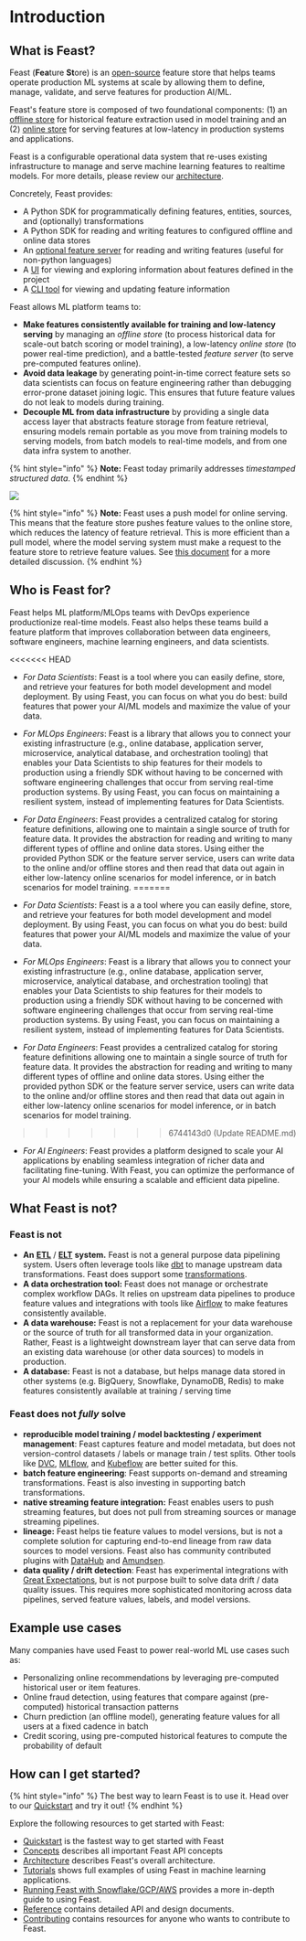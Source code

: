 # Introduction

## What is Feast?

Feast (**Fea**ture **St**ore) is an [open-source](https://github.com/feast-dev/feast) feature store that helps teams 
operate production ML systems at scale by allowing them to define, manage, validate, and serve features for production 
AI/ML. 

Feast's feature store is composed of two foundational components: (1) an [offline store](getting-started/components/offline-store.md) 
for historical feature extraction used in model training and an (2) [online store](getting-started/components/online-store.md) 
for serving features at low-latency in production systems and applications.

Feast is a configurable operational data system that re-uses existing infrastructure to manage and serve machine learning 
features to realtime models. For more details, please review our [architecture](getting-started/architecture/overview.md).

Concretely, Feast provides:

* A Python SDK for programmatically defining features, entities, sources, and (optionally) transformations
* A Python SDK for reading and writing features to configured offline and online data stores
* An [optional feature server](reference/feature-servers/README.md) for reading and writing features (useful for non-python languages)
* A [UI](reference/alpha-web-ui.md) for viewing and exploring information about features defined in the project
* A [CLI tool](reference/feast-cli-commands.md) for viewing and updating feature information

Feast allows ML platform teams to:

* **Make features consistently available for training and low-latency serving** by managing an _offline store_ (to process historical data for scale-out batch scoring or model training), a low-latency _online store_ (to power real-time prediction)_,_ and a battle-tested _feature server_ (to serve pre-computed features online).
* **Avoid data leakage** by generating point-in-time correct feature sets so data scientists can focus on feature engineering rather than debugging error-prone dataset joining logic. This ensures that future feature values do not leak to models during training.
* **Decouple ML from data infrastructure** by providing a single data access layer that abstracts feature storage from feature retrieval, ensuring models remain portable as you move from training models to serving models, from batch models to real-time models, and from one data infra system to another.

{% hint style="info" %}
**Note:** Feast today primarily addresses _timestamped structured data_.
{% endhint %}

![](assets/feast_marchitecture.png)

{% hint style="info" %}
**Note:** Feast uses a push model for online serving. This means that the feature store pushes feature values to the 
online store, which reduces the latency of feature retrieval. This is more efficient than a pull model, where the model 
serving system must make a request to the feature store to retrieve feature values. See 
[this document](getting-started/architecture/push-vs-pull-model.md) for a more detailed discussion.
{% endhint %}

## Who is Feast for?

Feast helps ML platform/MLOps teams with DevOps experience productionize real-time models. Feast also helps these teams build a feature platform that improves collaboration between data engineers, software engineers, machine learning engineers, and data scientists.

<<<<<<< HEAD
* *For Data Scientists*: Feast is a tool where you can easily define, store, and retrieve your features for both model development and model deployment. By using Feast, you can focus on what you do best: build features that power your AI/ML models and maximize the value of your data.
    
* *For MLOps Engineers*: Feast is a library that allows you to connect your existing infrastructure (e.g., online database, application server, microservice, analytical database, and orchestration tooling) that enables your Data Scientists to ship features for their models to production using a friendly SDK without having to be concerned with software engineering challenges that occur from serving real-time production systems. By using Feast, you can focus on maintaining a resilient system, instead of implementing features for Data Scientists.
    
* *For Data Engineers*: Feast provides a centralized catalog for storing feature definitions, allowing one to maintain a single source of truth for feature data. It provides the abstraction for reading and writing to many different types of offline and online data stores. Using either the provided Python SDK or the feature server service, users can write data to the online and/or offline stores and then read that data out again in either low-latency online scenarios for model inference, or in batch scenarios for model training.
=======
* *For Data Scientists*: Feast is a a tool where you can easily define, store, and retrieve your features for both model development and model deployment. By using Feast, you can focus on what you do best: build features that power your AI/ML models and maximize the value of your data.
	
* *For MLOps Engineers*: Feast is a library that allows you to connect your existing infrastructure (e.g., online database, application server, microservice, analytical database, and orchestration tooling) that enables your Data Scientists to ship features for their models to production using a friendly SDK without having to be concerned with software engineering challenges that occur from serving real-time production systems. By using Feast, you can focus on maintaining a resilient system, instead of implementing features for Data Scientists.
	
* *For Data Engineers*: Feast provides a centralized catalog for storing feature definitions allowing one to maintain a single source of truth for feature data. It provides the abstraction for reading and writing to many different types of offline and online data stores. Using either the provided python SDK or the feature server service, users can write data to the online and/or offline stores and then read that data out again in either low-latency online scenarios for model inference, or in batch scenarios for model training.
>>>>>>> 6744143d0 (Update README.md)

* *For AI Engineers*: Feast provides a platform designed to scale your AI applications by enabling seamless integration of richer data and facilitating fine-tuning. With Feast, you can optimize the performance of your AI models while ensuring a scalable and efficient data pipeline.

## What Feast is not?

### Feast is not

* **An** [**ETL**](https://en.wikipedia.org/wiki/Extract,\_transform,\_load) / [**ELT**](https://en.wikipedia.org/wiki/Extract,\_load,\_transform) **system.** Feast is not a general purpose data pipelining system. Users often leverage tools like [dbt](https://www.getdbt.com) to manage upstream data transformations. Feast does support some [transformations](getting-started/architecture/feature-transformetion.md).
* **A data orchestration tool:** Feast does not manage or orchestrate complex workflow DAGs. It relies on upstream data pipelines to produce feature values and integrations with tools like [Airflow](https://airflow.apache.org) to make features consistently available.
* **A data warehouse:** Feast is not a replacement for your data warehouse or the source of truth for all transformed data in your organization. Rather, Feast is a lightweight downstream layer that can serve data from an existing data warehouse (or other data sources) to models in production.
* **A database:** Feast is not a database, but helps manage data stored in other systems (e.g. BigQuery, Snowflake, DynamoDB, Redis) to make features consistently available at training / serving time

### Feast does not _fully_ solve
* **reproducible model training / model backtesting / experiment management**: Feast captures feature and model metadata, but does not version-control datasets / labels or manage train / test splits. Other tools like [DVC](https://dvc.org/), [MLflow](https://www.mlflow.org/), and [Kubeflow](https://www.kubeflow.org/) are better suited for this.
* **batch feature engineering**: Feast supports on-demand and streaming transformations. Feast is also investing in supporting batch transformations. 
* **native streaming feature integration:** Feast enables users to push streaming features, but does not pull from streaming sources or manage streaming pipelines.
* **lineage:** Feast helps tie feature values to model versions, but is not a complete solution for capturing end-to-end lineage from raw data sources to model versions. Feast also has community contributed plugins with [DataHub](https://datahubproject.io/docs/generated/ingestion/sources/feast/) and [Amundsen](https://github.com/amundsen-io/amundsen/blob/4a9d60176767c4d68d1cad5b093320ea22e26a49/databuilder/databuilder/extractor/feast\_extractor.py). 
* **data quality / drift detection**: Feast has experimental integrations with [Great Expectations](https://greatexpectations.io/), but is not purpose built to solve data drift / data quality issues. This requires more sophisticated monitoring across data pipelines, served feature values, labels, and model versions.

## Example use cases

Many companies have used Feast to power real-world ML use cases such as:

* Personalizing online recommendations by leveraging pre-computed historical user or item features.
* Online fraud detection, using features that compare against (pre-computed) historical transaction patterns
* Churn prediction (an offline model), generating feature values for all users at a fixed cadence in batch
* Credit scoring, using pre-computed historical features to compute the probability of default

## How can I get started?

{% hint style="info" %}
The best way to learn Feast is to use it. Head over to our [Quickstart](getting-started/quickstart.md) and try it out!
{% endhint %}

Explore the following resources to get started with Feast:

* [Quickstart](getting-started/quickstart.md) is the fastest way to get started with Feast
* [Concepts](getting-started/concepts/) describes all important Feast API concepts
* [Architecture](getting-started/architecture/) describes Feast's overall architecture.
* [Tutorials](tutorials/tutorials-overview/) shows full examples of using Feast in machine learning applications.
* [Running Feast with Snowflake/GCP/AWS](how-to-guides/feast-snowflake-gcp-aws/) provides a more in-depth guide to using Feast.
* [Reference](reference/feast-cli-commands.md) contains detailed API and design documents.
* [Contributing](project/contributing.md) contains resources for anyone who wants to contribute to Feast.
